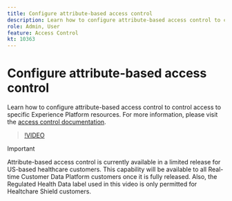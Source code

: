 ```yaml
---
title: Configure attribute-based access control
description: Learn how to configure attribute-based access control to control access to specific Experience Platform resources.
role: Admin, User
feature: Access Control
kt: 10363
---
```

# Configure attribute-based access control

Learn how to configure attribute-based access control to control access to specific Experience Platform resources. For more information, please visit the [access control documentation](https://experienceleague.adobe.com/docs/experience-platform/access-control/abac/overview.html).

>[!VIDEO](https://video.tv.adobe.com/v/345641?quality=12&learn=on)

>[!IMPORTANT]
>
> Attribute-based access control is currently available in a limited release for US-based healthcare customers. This capability will be available to all Real-time Customer Data Platform customers once it is fully released. Also, the Regulated Health Data label used in this video is only permitted for Healtchare Shield customers.
